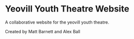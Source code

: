 # Yeovill Youth Theatre Website
A collaborative website for the yeovill youth theatre.

Created by Matt Barnett and Alex Ball

